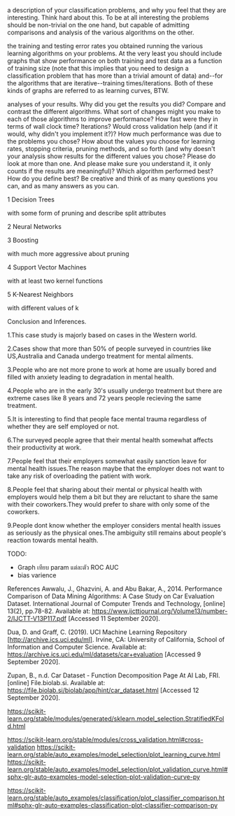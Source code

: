 
a description of your classification problems, and why you feel that they are interesting. Think hard about this. To be at all interesting the problems should be non-trivial on the one hand, but capable of admitting comparisons and analysis of the various algorithms on the other. 

the training and testing error rates you obtained running the various learning algorithms on your problems. At the very least you should include graphs that show performance on both training and test data as a function of training size (note that this implies that you need to design a classification problem that has more than a trivial amount of data) and--for the algorithms that are iterative--training times/iterations. Both of these kinds of graphs are referred to as learning curves, BTW.

analyses of your results. Why did you get the results you did? Compare and contrast the different algorithms. What sort of changes might you make to each of those algorithms to improve performance? How fast were they in terms of wall clock time? Iterations? Would cross validation help (and if it would, why didn't you implement it?)? How much performance was due to the problems you chose? How about the values you choose for learning rates, stopping criteria, pruning methods, and so forth (and why doesn't your analysis show results for the different values you chose? Please do look at more than one. And please make sure you understand it, it only counts if the results are meaningful)? Which algorithm performed best? How do you define best? Be creative and think of as many questions you can, and as many answers as you can.




1 Decision Trees

with some form of pruning and describe split attributes

2 Neural Networks

3 Boosting

with much more aggressive about pruning

4 Support Vector Machines

with at least two kernel functions

5 K-Nearest Neighbors

with different values of k


Conclusion and Inferences.

1.This case study is majorly based on cases in the Western world.

2.Cases show that more than 50% of people surveyed in countries like US,Australia and Canada undergo treatment for mental ailments.

3.People who are not more prone to work at home are usually bored and filled with anxiety leading to degradation in mental health.

4.People who are in the early 30's usually undergo treatment but there are extreme cases like 8 years and 72 years people recieving the same treatment.

5.It is interesting to find that people face mental trauma regardless of whether they are self employed or not.

6.The surveyed people agree that their mental health somewhat affects their productivity at work.

7.People feel that their employers somewhat easily sanction leave for mental health issues.The reason maybe that the employer does not want to take any risk of overloading the patient with work.

8.People feel that sharing about their mental or physical health with employers would help them a bit but they are reluctant to share the same with their coworkers.They would prefer to share with only some of the coworkers.

9.People dont know whether the employer considers mental health issues as seriously as the physical ones.The ambiguity still remains about people's reaction towards mental health.



TODO:
- Graph เทียบ param แต่ละตัว ROC AUC
- bias varience

References
Awwalu, J., Ghazvini, A. and Abu Bakar, A., 2014. Performance Comparison of Data Mining Algorithms: A Case Study on Car Evaluation Dataset. International Journal of Computer Trends and Technology, [online] 13(2), pp.78-82. Available at: <https://www.ijcttjournal.org/Volume13/number-2/IJCTT-V13P117.pdf> [Accessed 11 September 2020].

Dua, D. and Graff, C. (2019). UCI Machine Learning Repository [http://archive.ics.uci.edu/ml]. Irvine, CA: University of California, School of Information and Computer Science. Available at: <https://archive.ics.uci.edu/ml/datasets/car+evaluation> [Accessed 9 September 2020].

Zupan, B., n.d. Car Dataset - Function Decomposition Page At AI Lab, FRI. [online] File.biolab.si. Available at: <https://file.biolab.si/biolab/app/hint/car_dataset.html> [Accessed 12 September 2020].


https://scikit-learn.org/stable/modules/generated/sklearn.model_selection.StratifiedKFold.html


https://scikit-learn.org/stable/modules/cross_validation.html#cross-validation
https://scikit-learn.org/stable/auto_examples/model_selection/plot_learning_curve.html
https://scikit-learn.org/stable/auto_examples/model_selection/plot_validation_curve.html#sphx-glr-auto-examples-model-selection-plot-validation-curve-py

https://scikit-learn.org/stable/auto_examples/classification/plot_classifier_comparison.html#sphx-glr-auto-examples-classification-plot-classifier-comparison-py

    

